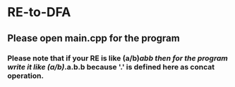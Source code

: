 # RE-to-DFA
## Please open main.cpp for the program
### Please note that if your RE is like (a/b)*abb then for the program write it like (a/b)*.a.b.b because '.' is defined here as concat operation.
